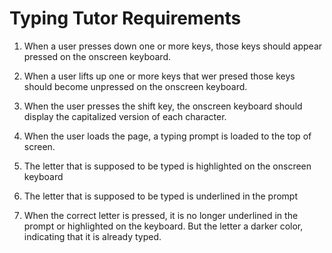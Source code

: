 # Typing Tutor Requirements

1. When a user presses down one or more keys, those keys should appear pressed on the onscreen keyboard.

2. When a user lifts up one or more keys that wer presed those keys should become unpressed on the onscreen keyboard.

3. When the user presses the shift key, the onscreen keyboard should display the capitalized version of each character.

4. When the user loads the page, a typing prompt is loaded to the top of screen.

5. The letter that is supposed to be typed is highlighted on the onscreen keyboard

6. The letter that is supposed to be typed is underlined in the prompt

7. When the correct letter is pressed, it is no longer underlined in the prompt or highlighted on the keyboard. But the letter a darker color, indicating that it is already typed.
